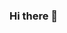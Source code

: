 ### Hi there 👋

<!--
**anandmo/anandmo** is a ✨ _special_ ✨ repository because its `README.md` (this file) appears on your GitHub profile.

Here are some ideas to get you started:

- 🔭 I’m currently working on ...
- 🌱 I’m currently learning ...
- 👯 I’m looking to collaborate on ...
- 🤔 I’m looking for help with ...
- 💬 Ask me about ...
- 📫 How to reach me: ...
- 😄 Pronouns: ...
- ⚡ Fun fact: ...

[![Anand's GitHub stats](https://github-readme-stats.vercel.app/api?username=anandmo&show_icons=true&theme=radical)](https://github.com/anandmo/github-readme-stats)[![Top Langs](https://github-readme-stats.vercel.app/api/top-langs/?username=anandmo)](https://github.com/anandmo/github-readme-stats)


-->
